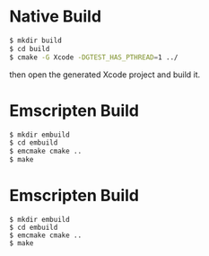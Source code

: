 # Native Build

```bash
$ mkdir build
$ cd build
$ cmake -G Xcode -DGTEST_HAS_PTHREAD=1 ../
```

then open the generated Xcode project and build it.

# Emscripten Build

```bash
$ mkdir embuild
$ cd embuild
$ emcmake cmake ..
$ make
```

# Emscripten Build

```
$ mkdir embuild
$ cd embuild
$ emcmake cmake ..
$ make
``` 
